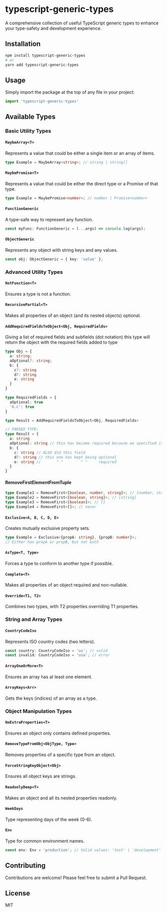# typescript-generic-types

A comprehensive collection of useful TypeScript generic types to enhance your type-safety and development experience.

## Installation

```bash
npm install typescript-generic-types
# or
yarn add typescript-generic-types
```

## Usage

Simply import the package at the top of any file in your project:

```typescript
import 'typescript-generic-types'
```

## Available Types

### Basic Utility Types

#### `MaybeArray<T>`
Represents a value that could be either a single item or an array of items.
```typescript
type Example = MaybeArray<string>; // string | string[]
```

#### `MaybePromise<T>`
Represents a value that could be either the direct type or a Promise of that type.
```typescript
type Example = MaybePromise<number>; // number | Promise<number>
```

#### `FunctionGeneric`
A type-safe way to represent any function.
```typescript
const myFunc: FunctionGeneric = (...args) => console.log(args);
```

#### `ObjectGeneric`
Represents any object with string keys and any values.
```typescript
const obj: ObjectGeneric = { key: 'value' };
```

### Advanced Utility Types

#### `NotFunction<T>`
Ensures a type is not a function.

#### `RecursivePartial<T>`
Makes all properties of an object (and its nested objects) optional.

#### `AddRequiredFieldsToObject<Obj, RequiredFields>`
Giving a list of required fields and subfields (dot notation) this type will return the object with the required fields added to type
```typescript
type Obj = {
  a: string;
  aOptional?: string;
  b: {
    c?: string
    d?: string
    e: string
  }
}

type RequiredFields = {
  aOptional: true
  'b.c': true
}

type Result = AddRequiredFieldsToObject<Obj, RequiredFields>

// PARSED TYPE:
type Result = {
  a: string
  aOptional: string // this has became required because we specified it in RequiredFields
  b: {
    c: string // ALSO did this field
    d?: string // this one has kept being optional
    e: string //       " "        " "     required
  }
}
```

#### RemoveFirstElementFromTuple
```ts
type Example1 = RemoveFirst<[boolean, number, string]>; // [number, string]
type Example2 = RemoveFirst<[boolean, string]>; // [string]
type Example3 = RemoveFirst<[boolean]>; // []
type Example4 = RemoveFirst<[]>; // never
```

#### `Exclusive<A, B, C, D, E>`
Creates mutually exclusive property sets.
```typescript
type Example = Exclusive<{propA: string}, {propB: number}>;
// Either has propA or propB, but not both
```

#### `AsType<T, Type>`
Forces a type to conform to another type if possible.

#### `Complete<T>`
Makes all properties of an object required and non-nullable.


#### `Override<T1, T2>`
Combines two types, with T2 properties overriding T1 properties.

### String and Array Types

#### `CountryCodeIso`
Represents ISO country codes (two letters).
```typescript
const country: CountryCodeIso = 'us'; // valid
const invalid: CountryCodeIso = 'usa'; // error
```

#### `ArrayOneOrMore<T>`
Ensures an array has at least one element.

#### `ArrayKeys<Arr>`
Gets the keys (indices) of an array as a type.

### Object Manipulation Types

#### `NoExtraProperties<T>`
Ensures an object only contains defined properties.

#### `RemoveTypeFromObj<ObjType, Type>`
Removes properties of a specific type from an object.

#### `ForceStringKeyObject<Obj>`
Ensures all object keys are strings.

#### `ReadonlyDeep<T>`
Makes an object and all its nested properties readonly.

#### `WeekDays`
Type representing days of the week (0-6).

#### `Env`
Type for common environment names.
```typescript
const env: Env = 'production'; // Valid values: 'test' | 'development' | 'production' | 'preprod' | 'build' | 'ci'
```

## Contributing

Contributions are welcome! Please feel free to submit a Pull Request.

## License

MIT

